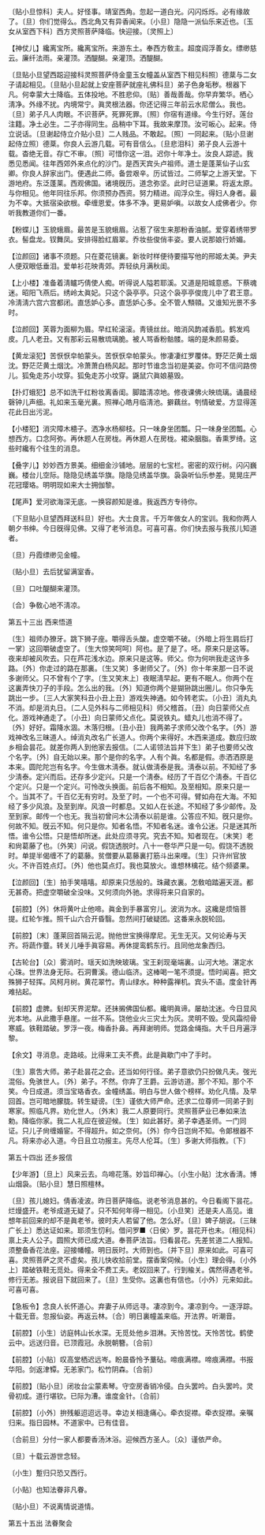 <!-- { "loadSidebar": true } -->
〔贴小旦惊科〕夫人。好怪事。靖室西角。忽起一道白光。闪闪烁烁。必有缘故了。〔旦〕你们觉得么。西北角又有异香闻来。〔小旦〕隐隐一派仙乐来近也。〔玉女从室西下科〕西方灵照菩萨降临。快迎接。〔灵照上〕 

【神仗儿】纔离宝所。纔离宝所。来游东土。奉西方敎主。超度阎浮善女。缥缈慈云。廉纤法雨。亲灌顶。洒醍醐。亲灌顶。洒醍醐。

〔旦贴小旦望西跽迎接科灵照菩萨侍金童玉女幢盖从室西下相见科照〕德棻与二女子请起相见。〔旦贴小旦起就上安座菩萨就座礼佛科旦〕弟子色身垢秽。根器下凡。何幸蒙大士降临。五体投地。不胜悲仰。〔贴〕善哉善哉。你早弃繁华。栖心淸净。外缘不扰。内境常宁。眞灵根法器。你还记得三年前云水尼僧么。我也。〔旦〕弟子凡人肉眼。不识菩萨。死罪死罪。〔照〕你宿有道缘。今生行好。莲台注籍。净土必生。二子亦得同生。品稍中下耳。我故来摩顶。汝可皈心。起来。侍立说话。〔旦谢起侍立介贴小旦〕二人贱品。不敢起。〔照〕一同起来。〔贴小旦谢起侍立照〕德棻。你良人云游几载。可有音信么。〔旦悲泪科〕弟子良人云游十载。杳绝无音。存亡不审。〔照〕可惜你这一泪。迟你十年净土。汝良人踪迹。我悉见悉闻。往年西郊外来点化的沙门。是西天宾头卢祖师。道士是蓬莱仙子山玄卿。你良人辞家出门。便遇此二师。备尝艰辛。历试皆过。二师挈之上游天堂。下游地府。东泛蓬莱。西观佛国。诸境旣历。道念弥坚。此时已证道果。将返太原。与你相见。他年同往乐邦。你须预办西资。努力精进。阎浮众生。得妇人身者。最为不幸。大抵宿染欲根。牵缠恩爱。体多不净。更易妒嗔。以故女人成佛者少。你听我教道你们一番。  

【粉蝶儿】玉貌蛾眉。最苦是玉貌蛾眉。沾惹了宿生来那粉香油腻。爱穿着绣带罗衣。髻盘龙。钗舞凤。安排得脸红眉翠。乔妆些俊俏丰姿。要人说那娘行娇媚。

【泣颜回】诸事不须题。只在菱花镜裏。新妆时样便待要描写他的邢姬太美。尹夫人便双眼低垂泪。爱单衫花映靑郊。弄轻纨月满秋闺。

【上小楼】准备着淸矑巧倩使人痴。听得说人隘若耶溪。又道是阳城意惑。下蔡魂迷。昭阳飞燕后。绣岭太眞妃。只这个袅亭亭。只这个袅亭亭俊庞儿中了君王意。冷淸淸六宫六宫都闭。直恁妒心多。直恁妒心多。全不管人顦顇。又谁知光景不多时。

【泣颜回】芙蓉为面柳为眉。早红轮滚滚。靑镜丝丝。暗消风韵减香肌。鹤发鸡皮。几人老丑。又有那彩云易散琉璃脆。被人骂香粉骷髅。端的是朱颜易委。

【黄龙滚犯】苦恹恹皁帕蒙头。苦恹恹皁帕蒙头。惨凄凄红罗覆体。野茫茫黄土烟沈。野茫茫黄土烟沈。冷萧萧白杨风起。那时节谁念当初是美姿。你可不信问路傍儿。狐兔走苏小坟穿。狐兔走苏小坟穿。鼷鼠穴眞娘墓毁。

【扑灯蛾犯】总不如洗干红粉妆离香闺。脚踏淸凉地。修夜课佛火映琉璃。诵晨经磬钟儿声细。礼如来玉毫光裏。照禅心皓月临淸池。擗藕丝。刳情破爱。方显得莲花此日出污泥。

【小楼犯】消灾障木槵子。洒净水杨柳枝。只一味身坐团瓢。只一味身坐团瓢。心想西方。口念阿弥。再休题人在房栊。再休题人在房栊。裙染胭脂。香熏罗绮。这些时纔有个往生的消息。

【叠字儿】妙妙西方景美。细细金沙铺地。层层的七宝栏。密密的双行树。闪闪巍巍。楼台儿空际。隐隐见绣盖华旗。隐隐见绣盖华旗。袅袅听仙乐参差。晃晃庄严花冠璎珞。明明现如来大士拥伽黎。

【尾声】爱河欲海深无底。一换容颜知是谁。我返西方专待你。

〔下旦贴小旦望西拜送科旦〕好也。大士良言。千万年做女人的宝训。我和你两人朝夕书绅。今日旣得见佛。又得了老爷消息。可喜可喜。你们快去报与我孩儿知道者。 

〔旦〕丹霞缥缈见金幢。



〔贴小旦〕去后犹留满室香。

〔旦〕口吐醍醐来灌顶。



〔合〕争敎心地不淸凉。 

第五十三出
西来悟道

〔生〕祖师办獠牙。跳下狮子座。嚼得舌头酸。虚空嚼不破。〔外暗上将生肩后打一掌〕这回嚼破虚空了。〔生大惊笑呵呵〕阿也。是了是了。呸。原来只是这等。夜来却被风吹去。只在芦花浅水边。原来只是这等。师父。你为何哄我走这许多路。〔外〕你走过的路在那裏。〔生又笑〕多谢师父了。〔外〕你十年来那一日不说多谢师父。只不曾有个了字。〔生又笑末上〕夜眠淸早起。更有不眠人。你两个在这裏弄快刀子的手段。怎么出的我。〔外〕知道你两个是猢狲跳出圈儿。你只争先跳出一步。〔三人大家笑科丑小丑上丑〕游戏失神通。如今转老实。〔小丑〕消丸丸不消。却是消丸日。〔二人见外科与二师相见科〕师父稽首。〔丑〕向日蒙师父点化。游戏神通走了。〔小丑〕向日蒙师父点化。莫说铁丸。蜡丸儿也消不得了。〔外〕好好。霜降水涸。木落归根。〔丑小丑〕我两弟子求师父改个名字。〔外〕游戏神改名三昧道人。绰消丸改名广长道人。你两个来得好。木西来道成。数应归故乡相会昙花。就差你两人到他家去报信。〔二人诺领法旨并下生〕弟子也要师父改个名字。〔外〕自无始以来。那个是你的名字。人有个眞。名都是假。赤洒洒原是本来。圆陀陀岂有名字。今生做木淸泰。就认做淸泰是我。淸泰以前。不知经了多少淸泰。定兴而后。还存多少定兴。只是一个淸泰。经历了千百亿个淸泰。千百亿个定兴。只是一个定兴。可怜改头换面。前后各不相知。及至相知。原来只是一个。当其不了。千百亿无有穷时。及至了时。一个也不可得。臂如舟在大海。不知经了多少风浪。及至到岸。风浪一时都息。又如人在长途。不知经了多少邮传。及至到家。邮传一个也无。我当初曾问木公淸泰以前是谁。公答应不知。旣只是你。何故不知。旣云不知。何只是你。知者名悟。不知者名迷。谁令公迷。只是迷其所悟。谁令公悟。只是悟却所迷。此处应须寻究。究去不知。知者现在。〔末笑〕老和尙葛藤了也。〔外笑〕问说。假饶透脱时。八十一卷华严只是一句。假饶不透脱时。单提半偈缠不了的葛藤。贫僧要从葛藤裏打筋斗出来哩。〔生〕只许州官放火。不许百姓点灯。〔外〕他也莫点灯。我也莫放火。谁想林檎花。结个频婆果。 

【泣颜回】〔生〕拍手笑嘻嘻。却原来只恁般的。珠藏衣裏。怎敎咱踏遍天涯。都无甚奇。把虚空嚼破全没味。又何须向外驰。求得将来只自家的。

【前腔】〔外〕休将黄叶止他啼。眞金到手暴富穷儿。波消为水。这纔是烦恼菩提。红轮乍推。照千山六合开昏翳。忽然间打破疑团。这番来永脱轮回。

【前腔】〔末〕蓬莱回首隔云泥。抛他世宝换得摩尼。无生无灭。又何论寿与天齐。将蔬作虀。转关儿唾手眞容易。再休提鸾鹤东行。且同他龙象西归。

【古轮台】〔众〕雾消时。瑶天如洗映玻璃。宝王刹现毫端裏。山河大地。湛定水心珠。世界法身无际。石洞曹溪。德山临济。这棒喝一笔不须提。悟时闻喜。把文殊狮子轻挥。风柯月树。黄花翠竹。靑山绿水。种种露禅机。宾头不语。度金针再难拈起。

【前腔】虚脾。刬却天界泥犂。还抺摋佛国仙都。纔明眞谛。屡劫沈迷。今日显风光本地。从此撒手悬崖。一丝不系。饶他业火三灾土为灰。灵明不毁。受风霜彻骨寒威。铁鞋踏破。罗浮一夜。梅香扑鼻。再拜谢明师。觉路金绳指。大千日月遍浮黎。

【余文】寻消息。走路岐。比得来工夫不费。此是眞歇门中了手时。

〔生〕禀吿大师。弟子赴昙花之会。还当如何行径。弟子意欲仍只扮做凡夫。弢光混俗。免骇世人。〔外〕弟子。不然。你弃了王爵。云游访道。那个不知。那个不笑。今日成道。须当宝珞香衣。金幢绣盖。明白与世人做个榜样。劝化凡情。及早回首。岂可暗地朦胧。转生疑谤。〔生〕谨依大师严命。还求二位尊师一同弟子到寒家。照临凡界。劝化世人。〔外末〕我二人原要同行。灵照菩萨业已奉如来法勅。降临你家。我二人礼应在彼迎候。〔生〕如此甚好。弟子幸遇圣师。一门同证。只儿子尙缠婚宦。不得超升。如之奈何。〔外〕你今日岂尙不知。令郞根器不凡。将来亦必入道。今日且立功报主。先尽人伦耳。〔生〕多谢大师指教。〔下〕 

第五十四出
还乡报信

【少年游】〔旦上〕风来云去。鸟啼花落。妙旨印禅心。〔小生小贴〕沈水香淸。博山烟袅。〔贴小旦〕慧日照檀林。

〔旦〕孩儿媳妇。倩香凌波。昨日菩萨降临。说老爷消息甚的。今日看阁下昙花。烂熳盛开。老爷成道无疑了。只不知何年得一相见。〔小旦笑〕还是夫人高见。谁想年前回来的却不是眞老爷。彼时夫人若留了他。怎么好。〔旦〕婢子胡说。〔三昧广长上〕悉达证如来。耶须生忉利。借问罗■〈日侯〉罗。昙花开也未。〔相见科〕禀上夫人公子。圆照大师已成大道。奉菩萨法旨。归看昙花。先差贫道二人报知。须整备香花法座。迎接幡幢。明日辰时。大师到也。〔并下旦〕原来如此。可喜可喜。灵照菩萨之灵不虚矣。孩儿快收拾前堂。摆香案伺候。〔小生〕理会得。〔小外上〕踏破铁鞋无觅处。得来全不费工夫。老奴回来了。行到楡关。偶然得遇老爷。修行无恙。报说目下就回来了。〔旦〕生受你。这裏也有信也。〔小外〕元来如此。可喜可喜。 

【急板令】念良人长怀道心。弃妻子从师远寻。凄凉到今。凄凉到今。一逐浮踪。十载无音。忽报仙姿。再返云林。〔合〕明日裏幢盖来临。开法界。听潮音。

【前腔】〔小生〕访庭帏山长水深。无觅处他乡泪淋。天怜苦忱。天怜苦忱。鹤使云中。远送归音。已顶霞冠。永脱朝簪。〔合前〕 

【前腔】〔小贴〕叹高堂栖迟远岑。盼晨昏怜予藳砧。啼痕满襟。啼痕满襟。书报华阳。剑返津镡。无恙家门。松竹阴森。〔合前〕 

【前腔】〔贴小旦〕闭妆台尘蒙素琴。守空房香销冷侵。白头罢吟。白头罢吟。灵骨初成。道行堪钦。已际为漕。谁度金针。〔合前〕 

【前腔】〔小外〕拚残躯迢迢远寻。幸边关相逢痛心。牵衣捉襟。牵衣捉襟。亲嘱归来。指日园林。不道家中。已有佳音。

〔合前旦〕分付一家人都要香汤沐浴。迎候西方圣人。〔众〕谨依严命。 

〔旦〕十载云游世念轻。



〔小生〕蹔归只恐又西行。

〔小贴〕也知法眷非凡眷。



〔贴小旦〕不说离情说道情。 

第五十五出
法眷聚会


